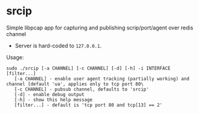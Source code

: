 srcip
=====

Simple libpcap app for capturing and publishing scrip/port/agent over redis channel

* Server is hard-coded to `127.0.0.1`.

Usage:

```
sudo ./srcip [-a CHANNEL] [-c CHANNEL] [-d] [-h] -i INTERFACE [filter...]
   [-a CHANNEL] - enable user agent tracking (partially working) and channel [default 'ua', applies only to tcp port 80\
   [-c CHANNEL] - pubsub channel, defaults to 'srcip'
   [-d] - enable debug output
   [-h] - show this help message
   [filter...] - default is 'tcp port 80 and tcp[13] == 2'
```




